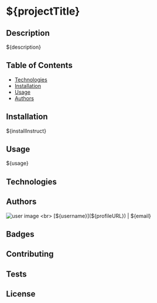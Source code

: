 # ${projectTitle}

## Description
${description}

## Table of Contents
* [Technologies](#technologies)
* [Installation](#installation)
* [Usage](#usage)
* [Authors](#credits)

## Installation
${installInstruct}

## Usage
${usage}

## Technologies 

## Authors
![user image](${imageURL}) <br>
[${username}](${profileURL}) | ${email}

## Badges

## Contributing

## Tests

## License